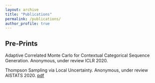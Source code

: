 ```yaml
---
layout: archive
title: "Publications"
permalink: /publications/
author_profile: true
---
```


## Pre-Prints

Adaptive Correlated Monte Carlo for Contextual Categorical Sequence Generation.
Anonymous, under review ICLR 2020.

Thompson Sampling via Local Uncertainty.
Anonymous, under review AISTATS 2020. [pdf](https://arxiv.org/abs/1910.13673)
